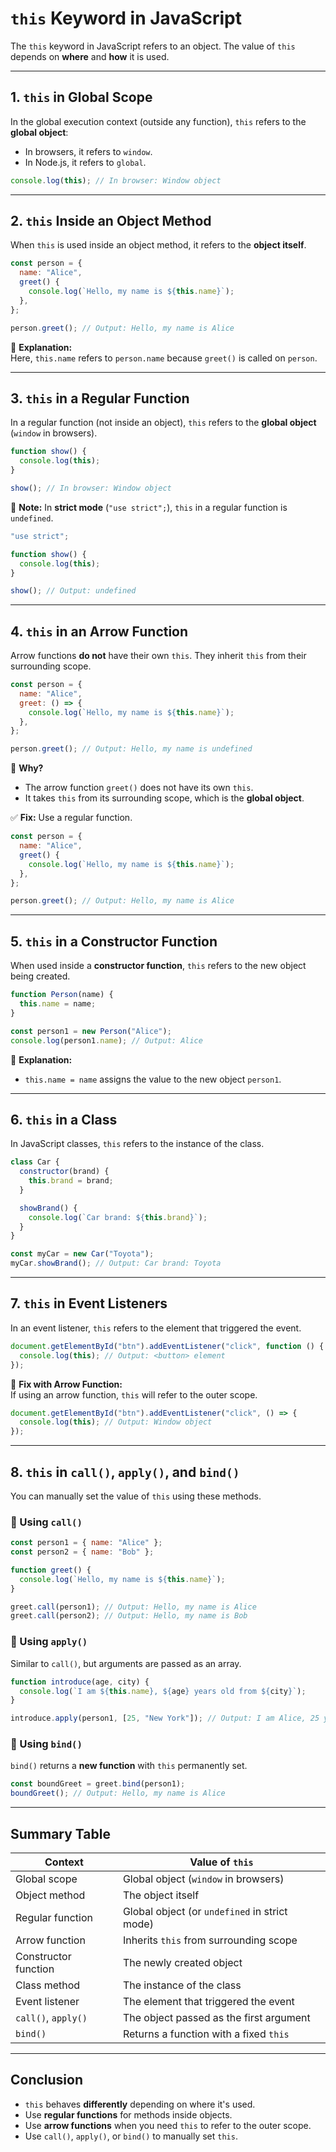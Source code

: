 # **`this` Keyword in JavaScript**

The `this` keyword in JavaScript refers to an object. The value of `this` depends on **where** and **how** it is used.

---

## **1. `this` in Global Scope**
In the global execution context (outside any function), `this` refers to the **global object**:
- In browsers, it refers to `window`.
- In Node.js, it refers to `global`.

```javascript
console.log(this); // In browser: Window object
```

---

## **2. `this` Inside an Object Method**
When `this` is used inside an object method, it refers to the **object itself**.

```javascript
const person = {
  name: "Alice",
  greet() {
    console.log(`Hello, my name is ${this.name}`);
  },
};

person.greet(); // Output: Hello, my name is Alice
```

🔹 **Explanation:**  
Here, `this.name` refers to `person.name` because `greet()` is called on `person`.

---

## **3. `this` in a Regular Function**
In a regular function (not inside an object), `this` refers to the **global object** (`window` in browsers).

```javascript
function show() {
  console.log(this);
}

show(); // In browser: Window object
```

🔹 **Note:** In **strict mode** (`"use strict";`), `this` in a regular function is `undefined`.

```javascript
"use strict";

function show() {
  console.log(this);
}

show(); // Output: undefined
```

---

## **4. `this` in an Arrow Function**
Arrow functions **do not** have their own `this`. They inherit `this` from their surrounding scope.

```javascript
const person = {
  name: "Alice",
  greet: () => {
    console.log(`Hello, my name is ${this.name}`);
  },
};

person.greet(); // Output: Hello, my name is undefined
```

🔹 **Why?**  
- The arrow function `greet()` does not have its own `this`.
- It takes `this` from its surrounding scope, which is the **global object**.

✅ **Fix:** Use a regular function.

```javascript
const person = {
  name: "Alice",
  greet() {
    console.log(`Hello, my name is ${this.name}`);
  },
};

person.greet(); // Output: Hello, my name is Alice
```

---

## **5. `this` in a Constructor Function**
When used inside a **constructor function**, `this` refers to the new object being created.

```javascript
function Person(name) {
  this.name = name;
}

const person1 = new Person("Alice");
console.log(person1.name); // Output: Alice
```

🔹 **Explanation:**  
- `this.name = name` assigns the value to the new object `person1`.

---

## **6. `this` in a Class**
In JavaScript classes, `this` refers to the instance of the class.

```javascript
class Car {
  constructor(brand) {
    this.brand = brand;
  }

  showBrand() {
    console.log(`Car brand: ${this.brand}`);
  }
}

const myCar = new Car("Toyota");
myCar.showBrand(); // Output: Car brand: Toyota
```

---

## **7. `this` in Event Listeners**
In an event listener, `this` refers to the element that triggered the event.

```javascript
document.getElementById("btn").addEventListener("click", function () {
  console.log(this); // Output: <button> element
});
```

🔹 **Fix with Arrow Function:**  
If using an arrow function, `this` will refer to the outer scope.

```javascript
document.getElementById("btn").addEventListener("click", () => {
  console.log(this); // Output: Window object
});
```

---

## **8. `this` in `call()`, `apply()`, and `bind()`**
You can manually set the value of `this` using these methods.

### **🔹 Using `call()`**
```javascript
const person1 = { name: "Alice" };
const person2 = { name: "Bob" };

function greet() {
  console.log(`Hello, my name is ${this.name}`);
}

greet.call(person1); // Output: Hello, my name is Alice
greet.call(person2); // Output: Hello, my name is Bob
```

### **🔹 Using `apply()`**
Similar to `call()`, but arguments are passed as an array.

```javascript
function introduce(age, city) {
  console.log(`I am ${this.name}, ${age} years old from ${city}`);
}

introduce.apply(person1, [25, "New York"]); // Output: I am Alice, 25 years old from New York
```

### **🔹 Using `bind()`**
`bind()` returns a **new function** with `this` permanently set.

```javascript
const boundGreet = greet.bind(person1);
boundGreet(); // Output: Hello, my name is Alice
```

---

## **Summary Table**

| Context                | Value of `this` |
|------------------------|----------------|
| Global scope          | Global object (`window` in browsers) |
| Object method         | The object itself |
| Regular function      | Global object (or `undefined` in strict mode) |
| Arrow function        | Inherits `this` from surrounding scope |
| Constructor function  | The newly created object |
| Class method         | The instance of the class |
| Event listener       | The element that triggered the event |
| `call()`, `apply()`  | The object passed as the first argument |
| `bind()`             | Returns a function with a fixed `this` |

---

## **Conclusion**
- `this` behaves **differently** depending on where it's used.
- Use **regular functions** for methods inside objects.
- Use **arrow functions** when you need `this` to refer to the outer scope.
- Use `call()`, `apply()`, or `bind()` to manually set `this`.
